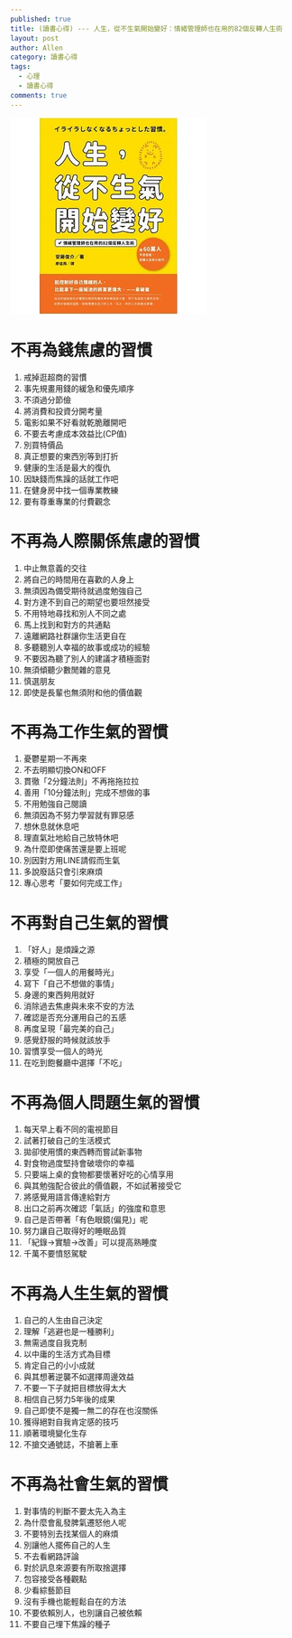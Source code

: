 ```yaml
---
published: true
title: (讀書心得) --- 人生，從不生氣開始變好：情緒管理師也在用的82個反轉人生術
layout: post
author: Allen
category: 讀書心得
tags: 
  - 心理
  - 讀書心得
comments: true
---
```


![book](/images/blog/20190901/20190901-000.jpg)

# 不再為錢焦慮的習慣
1. 戒掉逛超商的習慣
2. 事先規畫用錢的緩急和優先順序
3. 不須過分節儉
4. 將消費和投資分開考量
5. 電影如果不好看就乾脆離開吧
6. 不要去考慮成本效益比(CP值)
7. 別買特價品
8. 真正想要的東西別等到打折
9. 健康的生活是最大的復仇
10. 因缺錢而焦躁的話就工作吧
11. 在健身房中找一個專業教練
12. 要有尊重專業的付費觀念

# 不再為人際關係焦慮的習慣
1. 中止無意義的交往
2. 將自己的時間用在喜歡的人身上
3. 無須因為備受期待就過度勉強自己
4. 對方達不到自己的期望也要坦然接受
5. 不用特地尋找和別人不同之處
6. 馬上找到和對方的共通點
7. 遠離網路社群讓你生活更自在
8. 多聽聽別人幸福的故事或成功的經驗
9. 不要因為聽了別人的建議才積極面對
10. 無須傾聽少數閒雜的意見
11. 慎選朋友
12. 即使是長輩也無須附和他的價值觀

# 不再為工作生氣的習慣
1. 憂鬱星期一不再來
2. 不去明顯切換ON和OFF
3. 貫徹「2分鐘法則」不再拖拖拉拉
4. 善用「10分鐘法則」完成不想做的事
5. 不用勉強自己閱讀
6. 無須因為不努力學習就有罪惡感
7. 想休息就休息吧
8. 理直氣壯地給自己放特休吧
9. 為什麼即使痛苦還是要上班呢
10. 別因對方用LINE請假而生氣
11. 多說廢話只會引來麻煩
12. 專心思考「要如何完成工作」

# 不再對自己生氣的習慣
1. 「好人」是煩躁之源
2. 積極的開放自己
3. 享受「一個人的用餐時光」
4. 寫下「自己不想做的事情」
5. 身邊的東西夠用就好
6. 消除過去焦慮與未來不安的方法
7. 確認是否充分運用自己的五感
8. 再度呈現「最完美的自己」
9. 感覺舒服的時候就該放手
10. 習慣享受一個人的時光
11. 在吃到飽餐廳中選擇「不吃」

# 不再為個人問題生氣的習慣
1. 每天早上看不同的電視節目
2. 試著打破自己的生活模式
3. 拋卻使用慣的東西轉而嘗試新事物
4. 對食物過度堅持會破壞你的幸福
5. 只要端上桌的食物都要懷著好吃的心情享用
6. 與其勉強配合彼此的價值觀，不如試著接受它
7. 將感覺用語言傳達給對方
8. 出口之前再次確認「氣話」的強度和意思
9. 自己是否帶著「有色眼鏡(偏見)」呢
10. 努力讓自己取得好的睡眠品質
11. 「紀錄→實驗→改善」可以提高熟睡度
12. 千萬不要憤怒駕駛

# 不再為人生生氣的習慣
1. 自己的人生由自己決定
2. 理解「逃避也是一種勝利」
3. 無需過度自我克制
4. 以中庸的生活方式為目標
5. 肯定自己的小小成就
6. 與其想著逆襲不如選擇周邊效益
7. 不要一下子就把目標放得太大
8. 相信自己努力5年後的成果
9. 自己即使不是獨一無二的存在也沒關係
10. 獲得絕對自我肯定感的技巧
11. 順著環境變化生存
12. 不搶交通號誌，不搶著上車

# 不再為社會生氣的習慣
1. 對事情的判斷不要太先入為主
2. 為什麼會亂發脾氣遷怒他人呢
3. 不要特別去找某個人的麻煩
4. 別讓他人擺佈自己的人生
5. 不去看網路評論
6. 對於訊息來源要有所取捨選擇
7. 包容接受各種觀點
8. 少看綜藝節目
9. 沒有手機也能輕鬆自在的方法
10. 不要依賴別人，也別讓自己被依賴
11. 不要自己埋下焦躁的種子